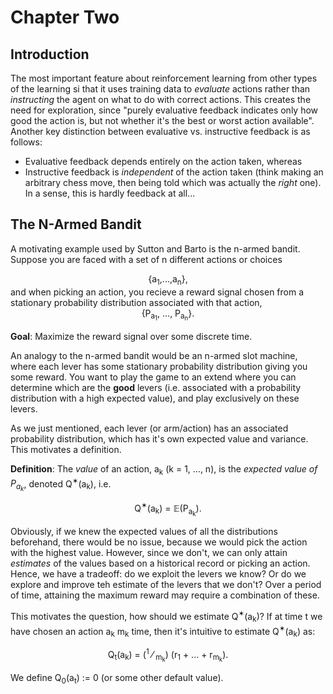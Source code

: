 # Chapter Two

## Introduction

The most important feature about reinforcement learning from other types of the learning si that it uses training data to *evaluate* actions rather than
*instructing* the agent on what to do with correct actions.
This creates the need for exploration, since "purely evaluative feedback indicates only how good the action is, but not whether it's the best or worst action
available".  Another key distinction between evaluative vs. instructive feedback is as follows:
  * Evaluative feedback depends entirely on the action taken, whereas
  * Instructive feedback is *independent* of the action taken (think making an arbitrary chess move, then being told which was actually the *right* one).  In a
  sense, this is hardly feedback at all...
 
## The N-Armed Bandit

A motivating example used by Sutton and Barto is the n-armed bandit.  Suppose you are faced with a set of n different actions or choices
<div align=center>{a<sub>1</sub>,...,a<sub>n</sub>},</div>
and when picking an action, you recieve a reward signal chosen from a stationary probability distribution associated with that action,
<div align=center>{P<sub>a<sub>1</sub></sub>, ..., P<sub>a<sub>n</sub></sub>}.</div>

**Goal**: Maximize the reward signal over some discrete time.

An analogy to the n-armed bandit would be an n-armed slot machine, where each lever has some stationary probability distribution giving you some reward.  You want
to play the game to an extend where you can determine which are the **good** levers (i.e. associated with a probability distribution with a high expected value),
and play exclusively on these levers.

As we just mentioned, each lever (or arm/action) has an associated probability distribution, which has it's own expected value and variance.  This motivates a
definition.

**Definition**: The *value* of an action, a<sub>k</sub> (k = 1, ..., n), is the *expected value of P<sub>a<sub>k</sub></sub>*, denoted
Q<sup>&sext;</sup>(a<sub>k</sub>), i.e.
<div align=center>Q<sup>&sext;</sup>(a<sub>k</sub>) = &Eopf;(P<sub>a<sub>k</sub></sub>).</div>

Obviously, if we knew the expected values of all the distributions beforehand, there would be no issue, because we would pick the action with the highest value.
However, since we don't, we can only attain *estimates* of the values based on a historical record or picking an action.  Hence, we have a tradeoff: do we exploit
the levers we know?  Or do we explore and improve teh estimate of the levers that we don't?  Over a period of time, attaining the maximum reward may require a
combination of these.

This motivates the question, how should we estimate Q<sup>&sext;</sup>(a<sub>k</sub>)?  If at time t we have chosen an action a<sub>k</sub> m<sub>k</sub> time,
then it's intuitive to estimate Q<sup>&sext;</sup>(a<sub>k</sub>) as:
<div align=center>Q<sub>t</sub>(a<sub>k</sub>) = (<sup>1</sup> &#8260; <sub>m<sub>k</sub></sub>) (r<sub>1</sub> + ... + r<sub>m<sub>k</sub></sub>).</div>

We define Q<sub>0</sub>(a<sub>t</sub>) := 0 (or some other default value).
